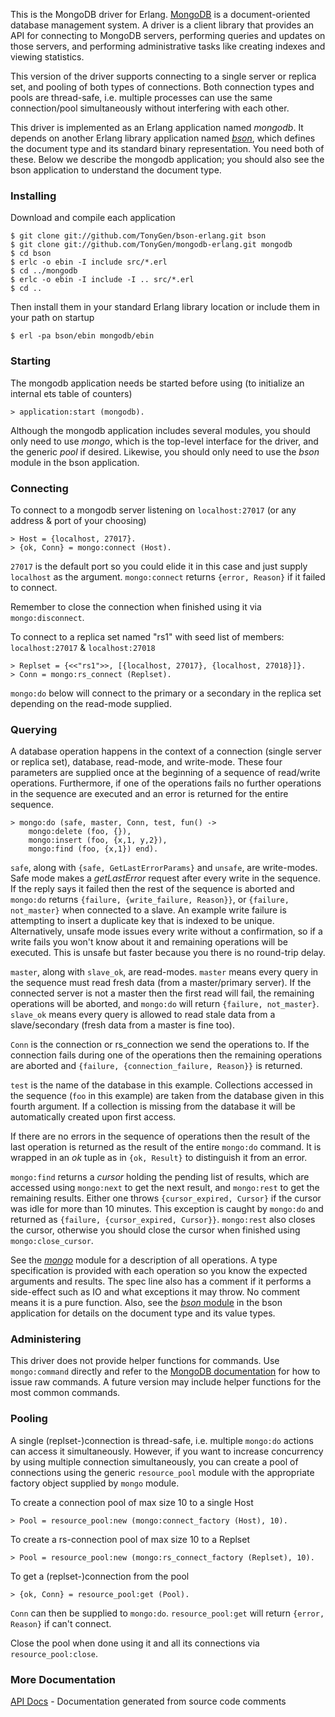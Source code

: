 This is the MongoDB driver for Erlang. [MongoDB](http://www.mongodb.org) is a document-oriented database management system. A driver is a client library that provides an API for connecting to MongoDB servers, performing queries and updates on those servers, and performing administrative tasks like creating indexes and viewing statistics.

This version of the driver supports connecting to a single server or replica set, and pooling of both types of connections. Both connection types and pools are thread-safe, i.e. multiple processes can use the same connection/pool simultaneously without interfering with each other.

This driver is implemented as an Erlang application named *mongodb*. It depends on another Erlang library application named [*bson*](http://github.com/TonyGen/bson-erlang), which defines the document type and its standard binary representation. You need both of these. Below we describe the mongodb application; you should also see the bson application to understand the document type.

### Installing

Download and compile each application

	$ git clone git://github.com/TonyGen/bson-erlang.git bson
	$ git clone git://github.com/TonyGen/mongodb-erlang.git mongodb
	$ cd bson
	$ erlc -o ebin -I include src/*.erl
	$ cd ../mongodb
	$ erlc -o ebin -I include -I .. src/*.erl
	$ cd ..

Then install them in your standard Erlang library location or include them in your path on startup

	$ erl -pa bson/ebin mongodb/ebin

### Starting

The mongodb application needs be started before using (to initialize an internal ets table of counters)

	> application:start (mongodb).

Although the mongodb application includes several modules, you should only need to use *mongo*, which is the top-level interface for the driver, and the generic *pool* if desired. Likewise, you should only need to use the *bson* module in the bson application.

### Connecting

To connect to a mongodb server listening on `localhost:27017` (or any address & port of your choosing)

	> Host = {localhost, 27017}.
	> {ok, Conn} = mongo:connect (Host).

`27017` is the default port so you could elide it in this case and just supply `localhost` as the argument. `mongo:connect` returns `{error, Reason}` if it failed to connect.

Remember to close the connection when finished using it via `mongo:disconnect`.

To connect to a replica set named "rs1" with seed list of members: `localhost:27017` & `localhost:27018`

	> Replset = {<<"rs1">>, [{localhost, 27017}, {localhost, 27018}]}.
	> Conn = mongo:rs_connect (Replset).

`mongo:do` below will connect to the primary or a secondary in the replica set depending on the read-mode supplied.

### Querying

A database operation happens in the context of a connection (single server or replica set), database, read-mode, and write-mode. These four parameters are supplied once at the beginning of a sequence of read/write operations. Furthermore, if one of the operations fails no further operations in the sequence are executed and an error is returned for the entire sequence.

	> mongo:do (safe, master, Conn, test, fun() ->
		mongo:delete (foo, {}),
		mongo:insert (foo, {x,1, y,2}),
		mongo:find (foo, {x,1}) end).

`safe`, along with `{safe, GetLastErrorParams}` and `unsafe`, are write-modes. Safe mode makes a *getLastError* request after every write in the sequence. If the reply says it failed then the rest of the sequence is aborted and `mongo:do` returns `{failure, {write_failure, Reason}}`, or `{failure, not_master}` when connected to a slave. An example write failure is attempting to insert a duplicate key that is indexed to be unique. Alternatively, unsafe mode issues every write without a confirmation, so if a write fails you won't know about it and remaining operations will be executed. This is unsafe but faster because you there is no round-trip delay.

`master`, along with `slave_ok`, are read-modes. `master` means every query in the sequence must read fresh data (from a master/primary server). If the connected server is not a master then the first read will fail, the remaining operations will be aborted, and `mongo:do` will return `{failure, not_master}`. `slave_ok` means every query is allowed to read stale data from a slave/secondary (fresh data from a master is fine too).

`Conn` is the connection or rs_connection we send the operations to. If the connection fails during one of the operations then the remaining operations are aborted and `{failure, {connection_failure, Reason}}` is returned.

`test` is the name of the database in this example. Collections accessed in the sequence (`foo` in this example) are taken from the database given in this fourth argument. If a collection is missing from the database it will be automatically created upon first access.

If there are no errors in the sequence of operations then the result of the last operation is returned as the result of the entire `mongo:do` command. It is wrapped in an *ok* tuple as in `{ok, Result}` to distinguish it from an error.

`mongo:find` returns a *cursor* holding the pending list of results, which are accessed using `mongo:next` to get the next result, and `mongo:rest` to get the remaining results. Either one throws `{cursor_expired, Cursor}` if the cursor was idle for more than 10 minutes. This exception is caught by `mongo:do` and returned as `{failure, {cursor_expired, Cursor}}`. `mongo:rest` also closes the cursor, otherwise you should close the cursor when finished using `mongo:close_cursor`.

See the [*mongo*](http://github.com/TonyGen/mongodb-erlang/blob/master/src/mongo.erl) module for a description of all operations. A type specification is provided with each operation so you know the expected arguments and results. The spec line also has a comment if it performs a side-effect such as IO and what exceptions it may throw. No comment means it is a pure function. Also, see the [*bson* module](http://github.com/TonyGen/bson-erlang/blob/master/src/bson.erl) in the bson application for details on the document type and its value types.

### Administering

This driver does not provide helper functions for commands. Use `mongo:command` directly and refer to the [MongoDB documentation](http://www.mongodb.org/display/DOCS/Commands) for how to issue raw commands. A future version may include helper functions for the most common commands.

### Pooling

A single (replset-)connection is thread-safe, i.e. multiple `mongo:do` actions can access it simultaneously. However, if you want to increase concurrency by using multiple connection simultaneously, you can create a pool of connections using the generic `resource_pool` module with the appropriate factory object supplied by `mongo` module.

To create a connection pool of max size 10 to a single Host

	> Pool = resource_pool:new (mongo:connect_factory (Host), 10).

To create a rs-connection pool of max size 10 to a Replset

	> Pool = resource_pool:new (mongo:rs_connect_factory (Replset), 10).

To get a (replset-)connection from the pool

	> {ok, Conn} = resource_pool:get (Pool).

`Conn` can then be supplied to `mongo:do`. `resource_pool:get` will return `{error, Reason}` if can't connect.

Close the pool when done using it and all its connections via `resource_pool:close`.

### More Documentation

[API Docs](http://api.mongodb.org/erlang/mongodb/) - Documentation generated from source code comments
